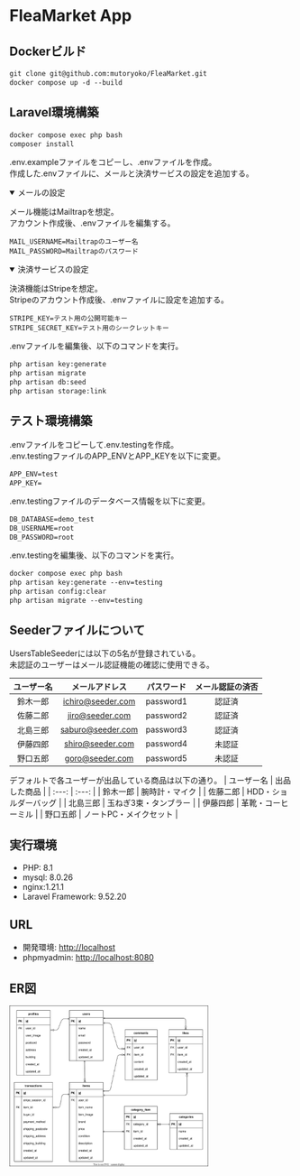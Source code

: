 # FleaMarket App

## Dockerビルド
```
git clone git@github.com:mutoryoko/FleaMarket.git
docker compose up -d --build
```

## Laravel環境構築
```
docker compose exec php bash
composer install
```
.env.exampleファイルをコピーし、.envファイルを作成。<br />
作成した.envファイルに、メールと決済サービスの設定を追加する。

<details open><summary>メールの設定</summary>

メール機能はMailtrapを想定。<br />
アカウント作成後、.envファイルを編集する。
```
MAIL_USERNAME=Mailtrapのユーザー名
MAIL_PASSWORD=Mailtrapのパスワード
```
</details>

<details open><summary>決済サービスの設定</summary>

決済機能はStripeを想定。<br />
Stripeのアカウント作成後、.envファイルに設定を追加する。
```
STRIPE_KEY=テスト用の公開可能キー
STRIPE_SECRET_KEY=テスト用のシークレットキー
```
</details>

.envファイルを編集後、以下のコマンドを実行。
```
php artisan key:generate
php artisan migrate
php artisan db:seed
php artisan storage:link
```

## テスト環境構築
.envファイルをコピーして.env.testingを作成。<br />
.env.testingファイルのAPP_ENVとAPP_KEYを以下に変更。
```
APP_ENV=test
APP_KEY=
```
.env.testingファイルのデータベース情報を以下に変更。
```
DB_DATABASE=demo_test
DB_USERNAME=root
DB_PASSWORD=root
```
.env.testingを編集後、以下のコマンドを実行。
```
docker compose exec php bash
php artisan key:generate --env=testing
php artisan config:clear
php artisan migrate --env=testing
```

## Seederファイルについて
UsersTableSeederには以下の5名が登録されている。<br />
未認証のユーザーはメール認証機能の確認に使用できる。

| ユーザー名 | メールアドレス | パスワード | メール認証の済否 |
| :---: | :---: | :---: | :---: |
| 鈴木一郎 | ichiro@seeder.com | password1 | 認証済 |
| 佐藤二郎 | jiro@seeder.com | password2 | 認証済 |
| 北島三郎 | saburo@seeder.com | password3 | 認証済 |
| 伊藤四郎 | shiro@seeder.com | password4 | 未認証 |
| 野口五郎 | goro@seeder.com | password5 | 未認証 |

デフォルトで各ユーザーが出品している商品は以下の通り。
| ユーザー名 | 出品した商品 |
| :---: | :---: |
| 鈴木一郎 | 腕時計・マイク |
| 佐藤二郎 | HDD・ショルダーバッグ |
| 北島三郎 | 玉ねぎ3束・タンブラー |
| 伊藤四郎 | 革靴・コーヒーミル |
| 野口五郎 | ノートPC・メイクセット |

## 実行環境
<ul>
	<li>PHP: 8.1</li>
	<li>mysql: 8.0.26</li>
	<li>nginx:1.21.1</li>
	<li>Laravel Framework: 9.52.20</li>
</ul>

## URL
<ul>
	<li>開発環境: <a href="http://localhost">http://localhost</a> </li>
	<li>phpmyadmin: <a href="http://localhost:8080">http://localhost:8080</a> </li>
</ul>

## ER図
<img src="ER.drawio.svg" width=70% />